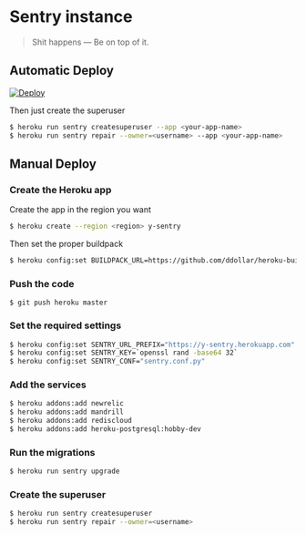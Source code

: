 # Sentry instance

> Shit happens — Be on top of it.


## Automatic Deploy

[![Deploy](https://www.herokucdn.com/deploy/button.png)](https://heroku.com/deploy?template=https://github.com/dulaccc/sentry/tree/develop)

Then just create the superuser

```sh
$ heroku run sentry createsuperuser --app <your-app-name>
$ heroku run sentry repair --owner=<username> --app <your-app-name>
```


## Manual Deploy

### Create the Heroku app

Create the app in the region you want

```sh
$ heroku create --region <region> y-sentry
```

Then set the proper buildpack

```sh
$ heroku config:set BUILDPACK_URL=https://github.com/ddollar/heroku-buildpack-multi.git
```

### Push the code

```
$ git push heroku master
```

### Set the required settings

```sh
$ heroku config:set SENTRY_URL_PREFIX="https://y-sentry.herokuapp.com"
$ heroku config:set SENTRY_KEY=`openssl rand -base64 32`
$ heroku config:set SENTRY_CONF="sentry.conf.py"
```

### Add the services

```sh
$ heroku addons:add newrelic
$ heroku addons:add mandrill
$ heroku addons:add rediscloud
$ heroku addons:add heroku-postgresql:hobby-dev
```

### Run the migrations

```sh
$ heroku run sentry upgrade
```

### Create the superuser

```sh
$ heroku run sentry createsuperuser
$ heroku run sentry repair --owner=<username>
```
